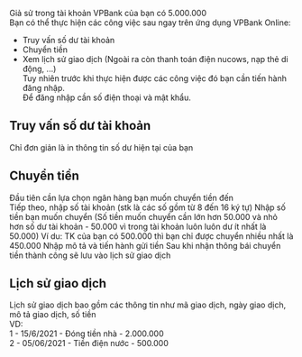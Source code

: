 
Giả sử trong tài khoản VPBank của bạn có 5.000.000  
Bạn có thể thực hiện các công việc sau ngay trên ứng dụng VPBank Online:  
- Truy vấn số dư tài khoản  
- Chuyển tiền 
- Xem lịch sử giao dịch 
(Ngoài ra còn thanh toán điện nucows, nạp thẻ di động, ...)  
Tuy nhiên trước khi thực hiện được các công việc đó bạn cần tiến hành đăng nhập.  
Để đăng nhập cần số điện thoại và mật khẩu.

## Truy vấn số dư tài khoản
Chỉ đơn giản là in thông tin số dư hiện tại của bạn

## Chuyển tiền
Đầu tiên cần lựa chọn ngân hàng bạn muốn chuyển tiền đến  
Tiếp theo, nhập số tài khoản (stk là các số gồm từ 8 đến 16 ký tự)
Nhập số tiền bạn muốn chuyển (Số tiền muốn chuyển cần lớn hơn 50.000 và nhỏ hơn số dư tài khoản - 50.000 vì trong tài khoản luôn luôn dư ít nhất là 50.000)
Ví du: TK của bạn có 500.000 thì bạn chỉ được chuyển nhiều nhất là 450.000
Nhập mô tả và tiến hành gửi tiền
Sau khi nhận thông bái chuyển tiền thành công sẽ lưu vào lịch sử giao dịch

## Lịch sử giao dịch
Lịch sử giao dịch bao gồm các thông tin như mã giao dịch, ngày giao dịch, mô tả giao dịch, số tiền  
VD:   
1 - 15/6/2021 - Đóng tiền nhà - 2.000.000  
2 - 05/06/2021 - Tiền điện nước - 500.000  